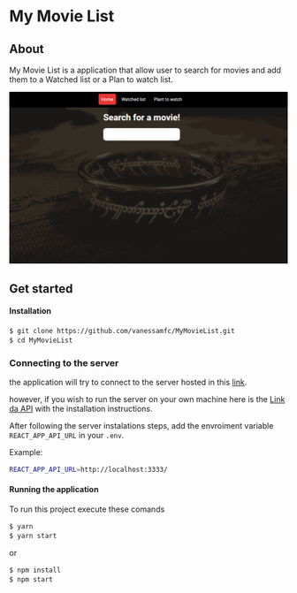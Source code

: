 # My Movie List

## About

My Movie List is a application that allow user to search for movies and add them to a Watched list or a Plan to watch list.

![My Movie List](/readmeImg/MyMovieList.gif?raw=true 'My Movie List')

## Get started

#### Installation

```sh
$ git clone https://github.com/vanessamfc/MyMovieList.git
$ cd MyMovieList
```

### Connecting to the server

the application will try to connect to the server hosted in this [link](https://mmlapi.projectargos.tech/).

however, if you wish to run the server on your own machine here is the [Link da API](https://mmlapi.projectargos.tech/) with the installation instructions.

After following the server instalations steps, add the envroiment variable `REACT_APP_API_URL` in your `.env`.

Example:

```sh
REACT_APP_API_URL=http://localhost:3333/
```

#### Running the application

To run this project execute these comands

```sh
$ yarn
$ yarn start
```

or

```sh
$ npm install
$ npm start
```

